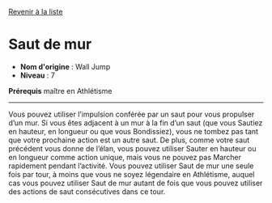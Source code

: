 [Revenir à la liste](..)

# Saut de mur

 * **Nom d'origine** : Wall Jump
 * **Niveau** : 7


<p><strong>Prérequis</strong> maître en Athlétisme</p>
<hr>
<p>Vous pouvez utiliser l’impulsion conférée par un saut pour vous propulser d’un mur. Si vous êtes adjacent à un mur à la fin d’un saut (que vous Sautiez en hauteur, en longueur ou que vous Bondissiez), vous ne tombez pas tant que votre prochaine action est un autre saut. De plus, comme votre saut précédent vous donne de l’élan, vous pouvez utiliser Sauter en hauteur ou en longueur comme action unique, mais vous ne pouvez pas Marcher rapidement pendant l’activité. Vous pouvez utiliser Saut de mur une seule fois par tour, à moins que vous ne soyez légendaire en Athlétisme, auquel cas vous pouvez utiliser Saut de mur autant de fois que vous pouvez utiliser des actions de saut consécutives dans ce tour.</p>